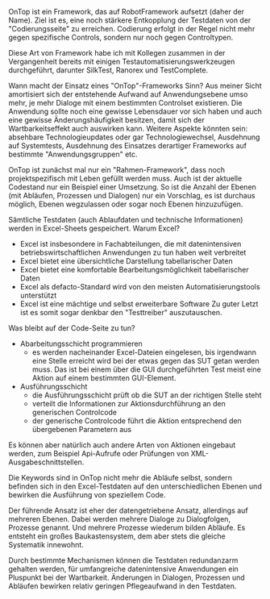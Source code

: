 OnTop ist ein Framework, das auf RobotFramework aufsetzt (daher der Name).
Ziel ist es, eine noch stärkere Entkopplung der Testdaten von der "Codierungsseite" zu erreichen.
Codierung erfolgt in der Regel nicht mehr gegen spezifische Controls, sondern nur noch gegen
Controltypen.

Diese Art von Framework habe ich mit Kollegen zusammen in der Vergangenheit bereits
mit einigen Testautomatisierungswerkzeugen durchgeführt, darunter SilkTest, Ranorex und
TestComplete.

Wann macht der Einsatz eines "OnTop"-Frameworks Sinn?
Aus meiner Sicht amortisiert sich der entstehende Aufwand auf Anwendungsebene umso mehr, 
je mehr Dialoge mit einem bestimmten Controlset existieren. Die Anwendung sollte noch eine
gewisse Lebensdauer vor sich haben und auch eine gewisse Änderungshäufigkeit besitzen, 
damit sich der Wartbarkeitseffekt auch auswirken kann. Weitere Aspekte könnten sein:
absehbare Technologieupdates oder gar Technologiewechsel, Ausdehnung auf Systemtests,
Ausdehnung des Einsatzes derartiger Frameworks auf bestimmte "Anwendungsgruppen" etc. 

OnTop ist zunächst mal nur ein "Rahmen-Framework", dass noch projektspezifisch 
mit Leben gefüllt werden muss. Auch ist der aktuelle Codestand nur ein Beispiel einer
Umsetzung. So ist die Anzahl der Ebenen (mit Abläufen, Prozessen und Dialogen) nur ein
Vorschlag, es ist durchaus möglich, Ebenen wegzulassen oder sogar noch Ebenen
hinzuzufügen.

Sämtliche Testdaten (auch Ablaufdaten und technische Informationen) werden in Excel-Sheets gespeichert.
Warum Excel? 
- Excel ist insbesondere in Fachabteilungen, die mit datenintensiven betriebswirtschaftlichen Anwendungen zu tun haben weit verbreitet
- Excel bietet eine übersichtliche Darstellung tabellarischer Daten
- Excel bietet eine komfortable Bearbeitungsmöglichkeit tabellarischer Daten
- Excel als defacto-Standard wird von den meisten Automatisierungstools unterstützt
- Excel ist eine mächtige und selbst erweiterbare Software
Zu guter Letzt ist es somit sogar denkbar den "Testtreiber" auszutauschen.

Was bleibt auf der Code-Seite zu tun?
- Abarbeitungsschicht programmieren
  - es werden nacheinander Excel-Dateien eingelesen, bis irgendwann eine Stelle erreicht
    wird bei der etwas gegen das SUT getan werden muss. Das ist bei einem über die GUI 
    durchgeführten Test meist eine Aktion auf einem bestimmten GUI-Element. 
- Ausführungsschicht
  - die Ausführungsschicht prüft ob die SUT an der richtigen Stelle steht
  - verteilt die Informationen zur Aktionsdurchführung an den generischen Controlcode
  - der generische Controlcode führt die Aktion entsprechend den übergebenen Parametern aus

Es können aber natürlich auch andere Arten von Aktionen eingebaut werden, zum Beispiel Api-Aufrufe
oder Prüfungen von XML-Ausgabeschnittstellen.

Die Keywords sind in OnTop nicht mehr die Abläufe selbst, sondern befinden sich in den
Excel-Testdaten auf den unterschiedlichen Ebenen und bewirken die Ausführung von
speziellem Code.

Der führende Ansatz ist eher der datengetriebene Ansatz, allerdings auf mehreren Ebenen.
Dabei werden mehrere Dialoge zu Dialogfolgen, Prozesse genannt. Und mehrere Prozesse 
wiederum bilden Abläufe. Es entsteht ein großes Baukastensystem, dem aber stets die gleiche
Systematik innewohnt.

Durch bestimmte Mechanismen können die Testdaten redundanzarm gehalten werden, für umfangreiche
datenintensive Anwendungen ein Pluspunkt bei der Wartbarkeit. Änderungen in Dialogen,
Prozessen und Abläufen bewirken relativ geringen Pflegeaufwand in den Testdaten.
    

